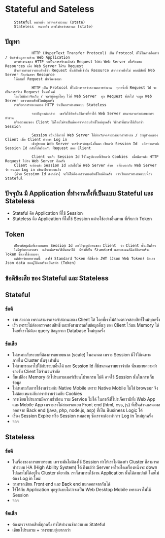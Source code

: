 ﻿# Stateful and Sateless

        Stateful หมายถึง การจดจำสถานะ (state)
        Stateless  หมายถึง การไม่จดจำสถานะ (state)

## ปัญหา

                HTTP (HyperText Transfer Protocol) เป็น Protocol ที่ใช้ในการสื่อสาร / รับส่งข้อมูลทางด้าน Web Application 
        การทำงานของ HTTP จะเป็นการสร้างแล้วส่ง Request ไปยัง Web Server เพื่อร้องขอ Resources เมื่อ Web Server ได้รับ Request
        ก็จะทำการตรวจสอบสิทธิ์ว่า Request นั้นมีสิทธิ์เข้าถึง Resource ดังกล่าวหรือไม่ หากมีสิทธิ์ Web Server ก็จะจัดสรร Resource 
        ให้ตามที่ Request นั้นร้องขอมา 

                HTTP เป็น Protocol ที่ไม่มีการจดจำสถานะการทำงาน  ทุกครั้งที่ Request ไป จะเป็นการสร้าง Request ขึ้นมาใหม่
        โดยไม่มีการจัดเก็บ / จดจำข้อมูลใดๆ ไว้ที่ Web Server  ทุก Request ที่ส่งไป จะถูก Web Server ตรวจสอบสิทธิ์ใหม่ทุกครั้ง  
        เราเรียกการทำงานของ HTTP ว่าเป็นการทำงานแบบ Stateless   

                จากปัญหาดังกล่าว  เขาจึงได้คิดค้นวิธีการที่ทำให้ Web Server สามารถจดจำสถานะการทำงาน  
        หรือสถานะของ Client ได้โดยไม่จำเป็นต้องตรวจสอบสิทธิ์ใหม่ทุกครั้ง วิธีการที่นำมาใช้เรียกว่า Session 
        
                Session เป็นวิธีการที่ Web Server ใช้สำหรับจดจำสถานะการทำงาน / ระบุตัวตนของ Client เมื่อ Client ทำการ Log in 
                เข้าสู่ระบบ Web Server จะสร้างรหัสชุดนึงขึ้นมา เรียกว่า Session Id  แล้วทำการส่ง Session Id กลับไปพร้อมกับ Request ของ Client 

                Client จะเก็บ Session Id ไว้ในรูปแบบที่เรียกว่า Cookies  เมื่อมีการส่ง HTTP Request ไปยัง Web Server อีกครั้ง  
        Client จะต้องส่ง Session Id กลับไปให้ Web Server ด้วย  เพื่อบอกกับ Web Server ว่า ตนเคย Log in เข้ามาในระบบแล้ว 
        (ด้วย Session Id ดังกล่าว) จะได้ไม่ต้องตรวจสอบสิทธิ์ใหม่อีกครั้ง  เราเรียกการทำงานแบบนี้ว่า Stateful

## ปัจจุบัน  มี  Application ที่ทำงานทั้งที่เป็นแบบ Stateful และ Stateless
* Stateful คือ Application ที่ใช้ Session
* Stateless คือ Application ที่ไม่ใช้ Session  แต่จะใช้อย่างอื่นแทน  ที่เรียกว่า Token

## Token
        เป็นรหัสชุดนึงที่เอามาแทน Session Id เอาไว้ระบุตัวตนของ Client  ว่า Client นั้นเป็นใคร
        ไม่มีรูปแบบตายตัว  แล้วแต่กรรมวิธีที่นำมาใช้  มีทั้งที่เป็น Standard และบางคนก็คิดวิธีการสร้าง Token ขึ้นมาใช้งานเอง  
        แต่สำหรับบทความนี้  เราใช้ Standard Token ที่มีชื่อว่า JWT (Json Web Token) คือเอา Json data ของผู้ใช้มาสร้างเป็นรหัส (Token)



## ข้อดีข้อเสีย ของ Stateful และ Stateless

## Stateful
    
### ข้อดี 
* ง่าย  สะดวก เพราะสามารถจดจำสถานะของ Client ได้  โดยที่เราไม่ต้องตรวจสอบสิทธิ์ใหม่ทุกครั้ง
* เร็ว  เพราะไม่ต้องตรวจสอบสิทธิ์  และยังสามารถเก็บข้อมูลอื่นๆ ของ Client ไว้บน Memory ได้  โดยที่เราไม่ต้อง query ข้อมูลจาก Database ใหม่ทุกครั้ง

### ข้อเสีย
* ไม่เหมาะกับระบบที่ต้องการขยายขนาด (scale) ในอนาคต  เพราะ Session มีไว้ใช้เฉพาะภายใน Cluster นั้นๆ เท่านั้น 
* ไม่สามารถเอาไปใช้กับระบบอื่นได้   และ Session Id ก็มีขนาดความยาวจำกัด นั่นหมายความว่า รองรับ Client ได้จำนวนจำกัด
* สิ้นเปลือง Memory ถ้าโปรแกรมเมอร์เขียนโปรแกรม ไม่ดี  อาจใช้ Session นั้นในการเก็บข้อมูล
* ไม่เหมาะกับการใช้งานร่วมกับ Native Mobile  เพราะ Native Mobile ไม่ใช่ browser จึงไม่ค่อยเหมาะกับการทำงานร่วมกับ Cookies
* การเขียนโปรแกรมมีความซ้ำซ้อน  รวม Service ไม่ได้ ในกรณีที่โปรเจ็คเรามีทั้ง Web App และ Mobile App เพราะเราไม่สามารถแยก 
  Front end (html, css, js) ที่เป็นส่วนแสดงผล ออกจาก Back end (java, php, node.js, asp) ที่เป็น Business Logic ได้  
* เรื่อง Session Expire หรือ Session หมดอายุ ซึ่งเราจะต้องทำการ Log in ใหม่ทุกครั้ง 
* ฯลฯ

## Stateless

### ข้อดี
* ในเรื่องของการขยายระบบ  เพราะมันไม่ต้องใช้ Session  ทำให้เราไม่ต้องทำ Cluster  ก็สามารถทำระบบ HA (High Ability System) ได้  ถึงแม้ว่า Server เครื่องใดเครื่องหนึ่งจะ down ไปและไม่ได้อยู่ใน Cluster เดียวกัน  เราก็สามารถใช้งาน Application นั้นได้ตามปกติ  โดยไม่ต้อง Log in ใหม่
* สามารถเขียน Front end และ Back end แยกออกจากกันได้
* ใช้ได้กับ Application ทุกรูปแบบไม่ว่าจะเป็น Web Desktop Mobile เพราะเราไม่ใช้ Session
* ฯลฯ

### ข้อเสีย
* ต้องตรวจสอบสิทธิ์ทุกครั้ง  ทำให้ทำงานช้ากว่าแบบ Stateful
* เขียนโปรแกรม + วางระบบยุ่งยากกว่า